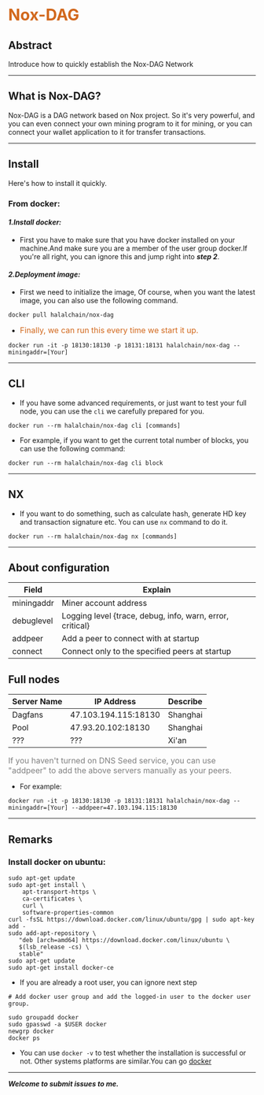 # <font color=Chocolate size=6>Nox-DAG</font>

## Abstract
Introduce how to quickly establish the Nox-DAG Network

---

## What is Nox-DAG?
Nox-DAG is a DAG network based on Nox project. So it's very powerful, and you can even connect your own mining program to it for mining, or you can connect your wallet application to it for transfer transactions.

---

## Install
Here's how to install it quickly.
### From docker:
#### ***1.Install docker:***
* First you have to make sure that you have docker installed on your machine.And make sure you are a member of the user group docker.If you're all right, you can ignore this and jump right into ***step 2***.

#### ***2.Deployment image:***
* First we need to initialize the image, Of course, when you want the latest image, you can also use the following command.
```
docker pull halalchain/nox-dag
```
* <font color=Chocolate size=3>Finally, we can run this every time we start it up.</font>
```
docker run -it -p 18130:18130 -p 18131:18131 halalchain/nox-dag --miningaddr=[Your]
```

---

## CLI
* If you have some advanced requirements, or just want to test your full node, you can use the `cli` we carefully prepared for you.
```
docker run --rm halalchain/nox-dag cli [commands]
```
* For example, if you want to get the current total number of blocks, you can use the following command:
```
docker run --rm halalchain/nox-dag cli block
```
---

## NX
* If you want to do something, such as calculate hash, generate HD key and transaction signature etc. You can use `nx` command to do it. 
```
docker run --rm halalchain/nox-dag nx [commands]
```

---

## About configuration
| Field | Explain |
| --- | --- |
| miningaddr | Miner account address |
| debuglevel | Logging level {trace, debug, info, warn, error, critical} |
| addpeer | Add a peer to connect with at startup |
| connect | Connect only to the specified peers at startup |

## Full nodes
| Server Name | IP Address | Describe |
| --- | --- | ---|
| Dagfans | 47.103.194.115:18130 | Shanghai |
| Pool | 47.93.20.102:18130 | Shanghai |
| ??? | ??? | Xi'an |

<font color=Gray size=3>If you haven't turned on DNS Seed service, you can use "addpeer" to add the above servers manually as your peers.</font>


* For example:
```
docker run -it -p 18130:18130 -p 18131:18131 halalchain/nox-dag --miningaddr=[Your] --addpeer=47.103.194.115:18130
```


---

## Remarks
### Install docker on ubuntu:
```
sudo apt-get update
sudo apt-get install \
    apt-transport-https \
    ca-certificates \
    curl \
    software-properties-common
curl -fsSL https://download.docker.com/linux/ubuntu/gpg | sudo apt-key add -
sudo add-apt-repository \
   "deb [arch=amd64] https://download.docker.com/linux/ubuntu \
   $(lsb_release -cs) \
   stable"
sudo apt-get update
sudo apt-get install docker-ce
```
* If you are already a root user, you can ignore next step
```
# Add docker user group and add the logged-in user to the docker user group.

sudo groupadd docker
sudo gpasswd -a $USER docker
newgrp docker
docker ps
```
* You can use `docker -v` to test whether the installation is successful or not.
Other systems platforms are similar.You can go [docker](https://www.docker.com/get-started)

---

***Welcome to submit issues to me.***
